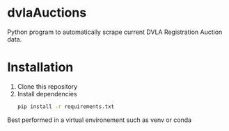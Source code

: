# dvlaAuctions

Python program to automatically scrape current DVLA Registration Auction data.

# Installation
1. Clone this repository
2. Install dependencies
   ```bash
   pip install -r requirements.txt
   ```

Best performed in a virtual environement such as venv or conda

